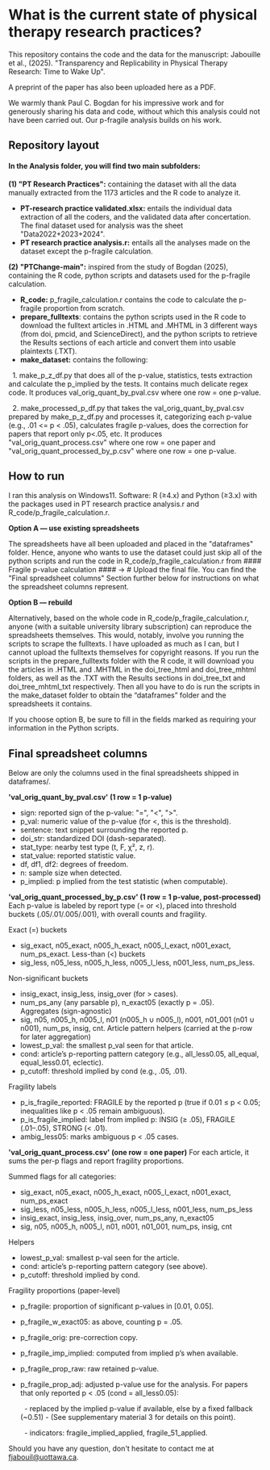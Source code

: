 # **What is the current state of physical therapy research practices?**

This repository contains the code and the data for the manuscript: Jabouille et al., (2025). "Transparency and Replicability in Physical Therapy Research: Time to Wake Up".

A preprint of the paper has also been uploaded here as a PDF.

We warmly thank Paul C. Bogdan for his impressive work and for generously sharing his data and code, without which this analysis could not have been carried out. Our p-fragile analysis builds on his work.

## **Repository layout**

#### In the Analysis folder, you will find two main subfolders:

**(1) "PT Research Practices":** containing the dataset with all the data manually extracted from the 1173 articles and the R code to analyze it.

* **PT-research practice validated.xlsx:** entails the individual data extraction of all the coders, and the validated data after concertation. The final dataset used for analysis was the sheet "Data2022+2023+2024".
* **PT research practice analysis.r:** entails all the analyses made on the dataset except the p-fragile calculation.

**(2)** **"PTChange-main":** inspired from the study of Bogdan (2025), containing the R code, python scripts and datasets used for the p-fragile calculation.

* **R\_code:** p\_fragile\_calculation.r contains the code to calculate the p-fragile proportion from scratch.
* **prepare\_fulltexts**: contains the python scripts used in the R code to download the fulltext articles in .HTML and .MHTML in 3 different ways (from doi, pmcid, and ScienceDirect), and the python scripts to retrieve the Results sections of each article and convert them into usable plaintexts (.TXT).
* **make\_dataset:** contains the following:

     	1. make\_p\_z\_df.py that does all of the p-value, statistics, tests extraction and calculate the p\_implied by the tests. It contains much delicate 	regex code. It           produces val\_orig\_quant\_by\_pval.csv where one row = one p-value.

     	2. make\_processed\_p\_df.py that takes the val\_orig\_quant\_by\_pval.csv prepared by make\_p\_z\_df.py and processes it, categorizing each p-value 	(e.g., .01 <= p         < .05), calculates fragile p-values, does the correction for papers that report only p<.05, etc. It produces 	"val\_orig\_quant\_process.csv" where one row = one           paper and "val\_orig\_quant\_processed\_by\_p.csv" where one row = one p-value.


##    **How to run**

I ran this analysis on Windows11.
Software: R (≥4.x) and Python (≥3.x) with the packages used in PT research practice analysis.r and R\_code/p\_fragile\_calculation.r.

**Option A — use existing spreadsheets** 

The spreadsheets have all been uploaded and placed in the "dataframes" folder. Hence, anyone who wants to use the dataset could just skip all of the python scripts and run the code in R\_code/p\_fragile\_calculation.r from #### Fragile p-value calculation #### -> # Upload the final file. You can find the "Final spreadsheet columns" Section further below for instructions on what the spreadsheet columns represent.

**Option B — rebuild**

Alternatively, based on the whole code in R\_code/p\_fragile\_calculation.r, anyone (with a suitable university library subscription) can reproduce the spreadsheets themselves. This would, notably, involve you running the scripts to scrape the fulltexts. I have uploaded as much as I can, but I cannot upload the fulltexts themselves for copyright reasons. If you run the scripts in the prepare\_fulltexts folder with the R code, it will download you the articles in .HTML and .MHTML in the doi\_tree\_html and doi\_tree\_mhtml folders, as well as the .TXT with the Results sections in doi\_tree\_txt and doi\_tree\_mhtml\_txt respectively. Then all you have to do is run the scripts in the make\_dataset folder to obtain the “dataframes” folder and the spreadsheets it contains.

If you choose option B, be sure to fill in the fields marked as requiring your information in the Python scripts.

## **Final spreadsheet columns**

Below are only the columns used in the final spreadsheets shipped in dataframes/.

**'val\_orig\_quant\_by\_pval.csv' (1 row = 1 p-value)**
* sign: reported sign of the p-value: "=", "<", ">".
* p\_val: numeric value of the p-value (for <, this is the threshold).
* sentence: text snippet surrounding the reported p.
* doi\_str: standardized DOI (dash-separated).
* stat\_type: nearby test type (t, F, χ², z, r).
* stat\_value: reported statistic value.
* df, df1, df2: degrees of freedom.
* n: sample size when detected.
* p\_implied: p implied from the test statistic (when computable).



**'val\_orig\_quant\_processed\_by\_p.csv' (1 row = 1 p-value, post-processed)**
Each p-value is labeled by report type (= or <), placed into threshold buckets (.05/.01/.005/.001), with overall counts and fragility.

Exact (=) buckets
* sig\_exact, n05\_exact, n005\_h\_exact, n005\_l\_exact, n001\_exact, num\_ps\_exact.
Less-than (<) buckets
* sig\_less, n05\_less, n005\_h\_less, n005\_l\_less, n001\_less, num\_ps\_less.

Non-significant buckets
* insig\_exact, insig\_less, insig\_over (for > cases).
* num\_ps\_any (any parsable p), n\_exact05 (exactly p = .05).  
Aggregates (sign-agnostic)
* sig, n05, n005\_h, n005\_l, n01 (n005\_h ∪ n005\_l), n001, n01\_001 (n01 ∪ n001), num\_ps, insig, cnt.
Article pattern helpers (carried at the p-row for later aggregation)
* lowest\_p\_val: the smallest p\_val seen for that article.
* cond: article’s p-reporting pattern category (e.g., all\_less0.05, all\_equal, equal\_less0.01, eclectic).
* p\_cutoff: threshold implied by cond (e.g., .05, .01).

Fragility labels
* p\_is\_fragile\_reported: FRAGILE by the reported p (true if 0.01 ≤ p < 0.05; inequalities like p < .05 remain ambiguous).
* p\_is\_fragile\_implied: label from implied p: INSIG (≥ .05), FRAGILE (.01–.05), STRONG (< .01).
* ambig\_less05: marks ambiguous p < .05 cases.

**'val\_orig\_quant\_process.csv' (one row = one paper)**
For each article, it sums the per-p flags and report fragility proportions.

Summed flags for all categories:
* sig\_exact, n05\_exact, n005\_h\_exact, n005\_l\_exact, n001\_exact, num\_ps\_exact
* sig\_less, n05\_less, n005\_h\_less, n005\_l\_less, n001\_less, num\_ps\_less
* insig\_exact, insig\_less, insig\_over, num\_ps\_any, n\_exact05
* sig, n05, n005\_h, n005\_l, n01, n001, n01\_001, num\_ps, insig, cnt

Helpers
* lowest\_p\_val: smallest p-val seen for the article.
* cond: article’s p-reporting pattern category (see above).
* p\_cutoff: threshold implied by cond.

Fragility proportions (paper-level)
* p\_fragile: proportion of significant p-values in \[0.01, 0.05].
* p\_fragile\_w\_exact05: as above, counting p = .05.
* p\_fragile\_orig: pre-correction copy.
* p\_fragile\_imp\_implied: computed from implied p’s when available.
* p\_fragile\_prop\_raw: raw retained p-value.
* p\_fragile\_prop\_adj: adjusted p-value use for the analysis. For papers that only reported p < .05 (cond = all\_less0.05):

     &nbsp;       - replaced by the implied p-value if available, else by a fixed fallback (~0.51) - (See supplementary material 3 for details on this point).

     &nbsp;	   - indicators: fragile\_implied\_applied, fragile\_51\_applied.



 
Should you have any question, don't hesitate to contact me at fjabouil@uottawa.ca.











